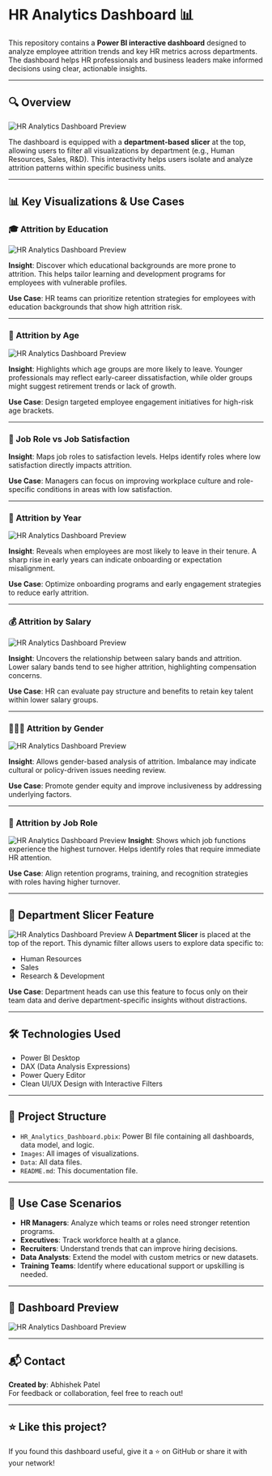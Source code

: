 # HR Analytics Dashboard 📊

This repository contains a **Power BI interactive dashboard** designed to analyze employee attrition trends and key HR metrics across departments. The dashboard helps HR professionals and business leaders make informed decisions using clear, actionable insights.

---

## 🔍 Overview
![HR Analytics Dashboard Preview](./images/dashboard.png)

The dashboard is equipped with a **department-based slicer** at the top, allowing users to filter all visualizations by department (e.g., Human Resources, Sales, R&D). This interactivity helps users isolate and analyze attrition patterns within specific business units.

---

## 📊 Key Visualizations & Use Cases

### 🎓 Attrition by Education
![HR Analytics Dashboard Preview](./images/education.png)

**Insight**: Discover which educational backgrounds are more prone to attrition. This helps tailor learning and development programs for employees with vulnerable profiles.

**Use Case**: HR teams can prioritize retention strategies for employees with education backgrounds that show high attrition risk.

---

### 👥 Attrition by Age
![HR Analytics Dashboard Preview](./images/age.png)

**Insight**: Highlights which age groups are more likely to leave. Younger professionals may reflect early-career dissatisfaction, while older groups might suggest retirement trends or lack of growth.

**Use Case**: Design targeted employee engagement initiatives for high-risk age brackets.

---

### 💼 Job Role vs Job Satisfaction
**Insight**: Maps job roles to satisfaction levels. Helps identify roles where low satisfaction directly impacts attrition.

**Use Case**: Managers can focus on improving workplace culture and role-specific conditions in areas with low satisfaction.

---

### 📅 Attrition by Year
![HR Analytics Dashboard Preview](./images/year.png)

**Insight**: Reveals when employees are most likely to leave in their tenure. A sharp rise in early years can indicate onboarding or expectation misalignment.

**Use Case**: Optimize onboarding programs and early engagement strategies to reduce early attrition.

---

### 💰 Attrition by Salary
![HR Analytics Dashboard Preview](./images/salary.png)

**Insight**: Uncovers the relationship between salary bands and attrition. Lower salary bands tend to see higher attrition, highlighting compensation concerns.

**Use Case**: HR can evaluate pay structure and benefits to retain key talent within lower salary groups.

---

### 🧑‍🤝‍🧑 Attrition by Gender
![HR Analytics Dashboard Preview](./images/gender.png)

**Insight**: Allows gender-based analysis of attrition. Imbalance may indicate cultural or policy-driven issues needing review.

**Use Case**: Promote gender equity and improve inclusiveness by addressing underlying factors.

---

### 🧭 Attrition by Job Role
![HR Analytics Dashboard Preview](./images/job_role.png)
**Insight**: Shows which job functions experience the highest turnover. Helps identify roles that require immediate HR attention.

**Use Case**: Align retention programs, training, and recognition strategies with roles having higher turnover.

---

## 🧭 Department Slicer Feature
![HR Analytics Dashboard Preview](./images/slicer.png)
A **Department Slicer** is placed at the top of the report. This dynamic filter allows users to explore data specific to:

- Human Resources  
- Sales  
- Research & Development

**Use Case**: Department heads can use this feature to focus only on their team data and derive department-specific insights without distractions.

---

## 🛠 Technologies Used

- Power BI Desktop
- DAX (Data Analysis Expressions)
- Power Query Editor
- Clean UI/UX Design with Interactive Filters

---

## 📁 Project Structure

- `HR_Analytics_Dashboard.pbix`: Power BI file containing all dashboards, data model, and logic.
- `Images`: All images of visualizations.
- `Data`: All data files.
- `README.md`: This documentation file.

---

## 💼 Use Case Scenarios

- **HR Managers**: Analyze which teams or roles need stronger retention programs.
- **Executives**: Track workforce health at a glance.
- **Recruiters**: Understand trends that can improve hiring decisions.
- **Data Analysts**: Extend the model with custom metrics or new datasets.
- **Training Teams**: Identify where educational support or upskilling is needed.

---

## 📸 Dashboard Preview

![HR Analytics Dashboard Preview](./images/dashboard.png)

---

## 📬 Contact

**Created by**: Abhishek Patel  
For feedback or collaboration, feel free to reach out!

---

## ⭐ Like this project?

If you found this dashboard useful, give it a ⭐ on GitHub or share it with your network!

